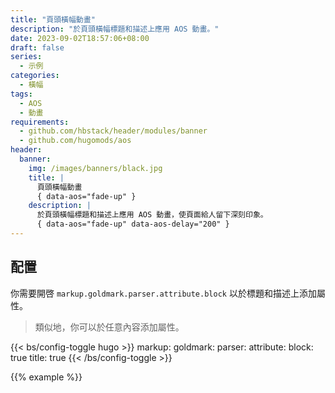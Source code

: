 ```yaml
---
title: "頁頭橫幅動畫"
description: "於頁頭橫幅標題和描述上應用 AOS 動畫。"
date: 2023-09-02T18:57:06+08:00
draft: false
series:
  - 示例
categories:
  - 橫幅
tags:
  - AOS
  - 動畫
requirements:
  - github.com/hbstack/header/modules/banner
  - github.com/hugomods/aos
header:
  banner:
    img: /images/banners/black.jpg
    title: |
      頁頭橫幅動畫
      { data-aos="fade-up" }
    description: |
      於頁頭橫幅標題和描述上應用 AOS 動畫，使頁面給人留下深刻印象。
      { data-aos="fade-up" data-aos-delay="200" }
---
```


## 配置

你需要開啓 `markup.goldmark.parser.attribute.block` 以於標題和描述上添加屬性。

> 類似地，你可以於任意內容添加屬性。

{{< bs/config-toggle hugo >}}
markup:
  goldmark:
    parser:
      attribute:
        block: true
        title: true
{{< /bs/config-toggle >}}

{{% example %}}
